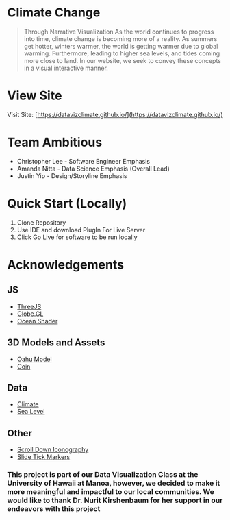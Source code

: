 # Climate Change 
> Through Narrative Visualization
As the world continues to progress into time, climate change is becoming more of a reality. As summers get hotter, winters warmer, the world is getting warmer due to global warming. Furthermore, leading to higher sea levels, and tides coming more close to land. In our website, we seek to convey these concepts in a visual interactive manner. 

# View Site
Visit Site: [https://datavizclimate.github.io/](https://datavizclimate.github.io/)

# Team Ambitious
- Christopher Lee - Software Engineer Emphasis
- Amanda Nitta - Data Science Emphasis (Overall Lead)
- Justin Yip - Design/Storyline Emphasis

# Quick Start (Locally)

1. Clone Repository 
2. Use IDE and download PlugIn For Live Server
3. Click Go Live for software to be run locally

# Acknowledgements

## JS
- [ThreeJS](https://github.com/mrdoob/three.js)
- [Globe.GL](https://github.com/vasturiano/globe.gl)
- [Ocean Shader](https://github.com/mrdoob/three.js/blob/master/examples/webgl_shaders_ocean.html)

## 3D Models and Assets
- [Oahu Model](https://www.thingiverse.com/thing:852502)
- [Coin](https://en.m.wikipedia.org/wiki/File:US_One_Cent_Obv.png)

## Data
- [Climate](https://www.kaggle.com/datasets/berkeleyearth/climate-change-earth-surface-temperature-data/)
- [Sea Level](https://datahub.io/core/sea-level-rise)

## Other
- [Scroll Down Iconography](https://codepen.io/shakdaniel/pen/JoKOQx)
- [Slide Tick Markers](https://stackoverflow.com/questions/26612700/ticks-for-type-range-html-input)

### This project is part of our Data Visualization Class at the University of Hawaii at Manoa, however, we decided to make it more meaningful and impactful to our local communities. We would like to thank Dr. Nurit Kirshenbaum for her support in our endeavors with this project
